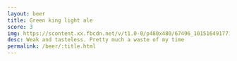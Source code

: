 ```yaml
---
layout: beer
title: Green king light ale
score: 3
img: https://scontent.xx.fbcdn.net/v/t1.0-0/p480x480/67496_10151649177163745_1520090166_n.jpg?oh=ae36d2485ab096eff8b9fcb092d57679&oe=591FCD73
desc: Weak and tasteless. Pretty much a waste of my time
permalink: /beer/:title.html
---
```

